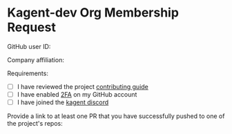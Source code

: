 # Kagent-dev Org Membership Request

<!--
If you would like to become a member of the organization on GitHub, please submit a PR to the community repo using this template. Give us a few days to review and you should receive an invitation to join.
-->

GitHub user ID:

Company affiliation:

Requirements:

- [ ] I have reviewed the project [contributing guide](https://github.com/kagent-dev/kagent/blob/main/CONTRIBUTION.md)
- [ ] I have enabled [2FA](https://docs.github.com/en/authentication/securing-your-account-with-two-factor-authentication-2fa) on my GitHub account
- [ ] I have joined the [kagent discord](https://discord.com/invite/Fu3k65f2k3)

Provide a link to at least one PR that you have successfully pushed to one of the project's repos: